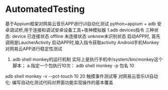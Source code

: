 # AutomatedTesting
基于Appium框架对网易云音乐APP进行UI自动化测试
python+appium + adb 安卓调试桥,用于连接和调试安卓设备工具+夜神模拟器
1.adb devices指令
三种状态: device 已连接状态 offline 未连接状态  unknow未识别状态
启动APP时, 首先调用是LaucherActivity 启动APP时,输入指令获取activity
Android手机Monkey对网易云APP进行稳定性测试
1. adb shell monkey的运行机制
实际上是执行手机中/system/bin/monkey这个脚本；
a.指定一个包执行10次：
adb shell monkey -p 包名 10 

adb shell monkey -v --pct-touch 10 20 触摸事件测试等
对网易云音乐UI自动化: 编写自动化测试代码对界面功能实现操作的基本覆盖
